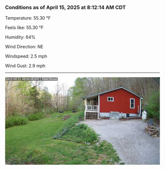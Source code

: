 ### Conditions as of April 15, 2025 at 8:12:14 AM CDT 

Temperature: 55.30 &deg;F

Feels like: 55.30 &deg;F

Humidity: 64%

Wind Direction: NE

Windspeed: 2.5 mph

Wind Gust: 2.9 mph

---

<img src="./images/latest.jpeg"/>

